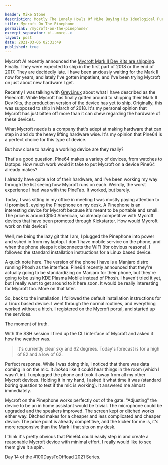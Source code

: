 ```yaml
---

header: Mike Stone
description: Mostly The Lonely Howls Of Mike Baying His Ideological Purity At The Moon
title: Mycroft On The Pinephone
permalink: /mycroft-on-the-pinephone/
excerpt_separator: <!--more-->
layout: post
date: 2021-03-06 02:31:49
published: true
---
```


Mycroft AI recently announced the [Mycroft Mark II Dev Kits are shipping](https://mycroft.ai/blog/mark-ii-dev-kits-are-shipping-%F0%9F%9A%A2/). Finally. They were expected to ship in the first part of 2018 or the end of 2017. They are decidedly late. I have been anxiously waiting for the Mark II now for years, and lately I've gotten impatient, and I've been trying Mycroft on just about new hardware I get.

<!--more-->

Recently I was talking with [GreyLinux](https://fosstodon.org/@greylinux) about what I have described as the Pinecroft. While Mycroft has finally gotten around to shipping their Mark II Dev Kits, the production version of the device has yet to ship. Originally, this was supposed to ship in March of 2018. It's my personal opinion that Mycroft has just bitten off more than it can chew regarding the hardware of these devices.

What Mycroft needs is a company that's adept at making hardware that can step in and do the heavy lifting hardware wise. It's my opinion that Pine64 is a perfect choice for this type of device.

But how close to having a working device are they really?

That's a good question. Pine64 makes a variety of devices, from watches to laptops. How much work would it take to put Mycroft on a device Pine64 already makes?

I already have quite a lot of their hardware, and I've been working my way through the list seeing how Mycroft runs on each. Weirdly, the worst experience I had was with the PineTab. It worked, but barely.

Today, I was sitting in my office in meeting I was mostly paying attention to (I promise!), eyeing the Pinephone on my desk. A Pinephone is an interesting device for Mycroft because it's meant to be portable and small. The price is around $150 American, so already competitive with Mycroft devices that have been promoted through Kickstarter. How would Mycroft work on this device?

Well, me being the lazy git that I am, I plugged the Pinephone into power and sshed in from my laptop. I don't have mobile service on the phone, and when the phone sleeps it disconnects the WiFi (for obvious reasons). I followed the standard installation instructions for a Linux based device.

A quick note here. The version of the phone I have is a Manjaro distro running Phosh as the interface. Pine64 recently announced that they're actually going to be standardizing on Manjaro for their phone, but they're going to be using KDE Plasma Mobile instead of Phosh. I haven't tried it yet, but I really want to get around to it here soon. It would be really interesting for Mycroft too. More on that later.

So, back to the installation. I followed the default installation instructions for a Linux based device. I went through the normal routines, and everything worked without a hitch. I registered on the Mycroft portal, and started up the services.

The moment of truth.

With the SSH session I fired up the CLI interface of Mycroft and asked it how the weather was.

> It's currently clear sky and 62 degrees. Today's forecast is for a high of 82 and a low of 62.

Perfect response. While I was doing this, I noticed that there was data coming in on the mic. It _looked_ like it could hear things in the room (which I wasn't in). I unplugged the phone and took it away from all my other Mycroft devices. Holding it in my hand, I asked it what time it was (standard boring question to test if the mic is working). It answered me almost immediately.

Mycroft on the Pinephone works perfectly out of the gate. "Adjusting" the device to be an in home assistant would be trivial. The microphone could be upgraded and the speakers improved. The screen kept or ditched works either way. Ditched makes for a cheaper and less complicated and cheaper device. The price point is already competitive, and the kicker for me is, it's more responsive than the Mark I that sits on my desk.

I think it's pretty obvious that Pine64 could easily step in and create a reasonable Mycroft device with minimal effort. I really would like to see them give it a spin. 

Day 14 of the #100DaysToOffload 2021 Series.

